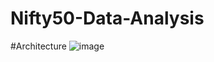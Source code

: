 # Nifty50-Data-Analysis
#Architecture
![image](https://github.com/user-attachments/assets/1cc8ed3c-40ee-45ff-9956-372faf914f04)
